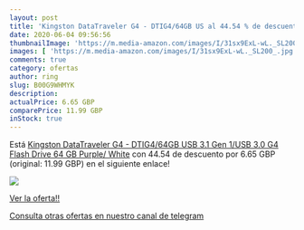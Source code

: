 ```yaml
---
layout: post
title: 'Kingston DataTraveler G4 - DTIG4/64GB US al 44.54 % de descuento'
date: 2020-06-04 09:56:56
thumbnailImage: 'https://m.media-amazon.com/images/I/31sx9ExL-wL._SL200_.jpg'
images: [ 'https://m.media-amazon.com/images/I/31sx9ExL-wL._SL200_.jpg' ]
comments: true
category: ofertas
author: ring
slug: B00G9WHMYK
description:
actualPrice: 6.65 GBP
comparePrice: 11.99 GBP
inStock: true
---
```


Está [Kingston DataTraveler G4 - DTIG4/64GB USB 3.1 Gen 1/USB 3.0 G4 Flash Drive  64 GB  Purple/ White](https://www.amazon.com/dp/B00G9WHMYK/?tag=redken08-20) con 44.54 de descuento por 6.65 GBP (original: 11.99 GBP) en el siguiente enlace!

[![](https://m.media-amazon.com/images/I/31sx9ExL-wL._SL200_.jpg)](https://www.amazon.com/dp/B00G9WHMYK/?tag=redken08-20)

[Ver la oferta!!](https://www.amazon.com/dp/B00G9WHMYK/?tag=redken08-20)

[Consulta otras ofertas en nuestro canal de telegram](https://t.me/s/ofertas25)
